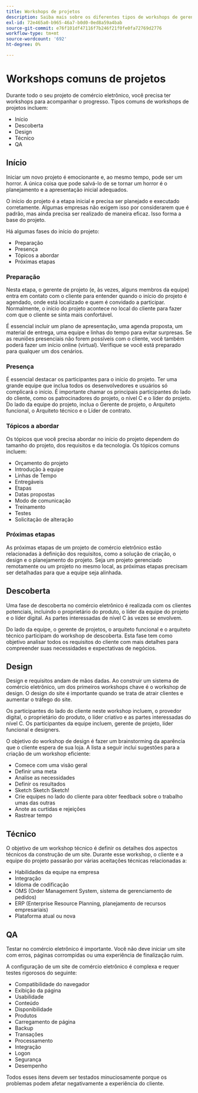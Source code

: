 ```yaml
---
title: Workshops de projetos
description: Saiba mais sobre os diferentes tipos de workshops de gerenciamento comuns para projetos de comércio eletrônico.
exl-id: 72e465a0-b965-46a7-b0d0-0ed8a59a4bab
source-git-commit: e76f101df47116f7b246f21f0fe0fa72769d2776
workflow-type: tm+mt
source-wordcount: '692'
ht-degree: 0%

---
```


# Workshops comuns de projetos

Durante todo o seu projeto de comércio eletrônico, você precisa ter workshops para acompanhar o progresso. Tipos comuns de workshops de projetos incluem:

- Início
- Descoberta
- Design
- Técnico
- QA

## Início

Iniciar um novo projeto é emocionante e, ao mesmo tempo, pode ser um horror. A única coisa que pode salvá-lo de se tornar um horror é o planejamento e a apresentação inicial adequados.

O início do projeto é a etapa inicial e precisa ser planejado e executado corretamente. Algumas empresas não exigem isso por considerarem que é padrão, mas ainda precisa ser realizado de maneira eficaz. Isso forma a base do projeto.

Há algumas fases do início do projeto:

- Preparação
- Presença
- Tópicos a abordar
- Próximas etapas

### Preparação

Nesta etapa, o gerente de projeto (e, às vezes, alguns membros da equipe) entra em contato com o cliente para entender quando o início do projeto é agendado, onde está localizado e quem é convidado a participar. Normalmente, o início do projeto acontece no local do cliente para fazer com que o cliente se sinta mais confortável.

É essencial incluir um plano de apresentação, uma agenda proposta, um material de entrega, uma equipe e linhas do tempo para evitar surpresas. Se as reuniões presenciais não forem possíveis com o cliente, você também poderá fazer um início online (virtual). Verifique se você está preparado para qualquer um dos cenários.

### Presença

É essencial destacar os participantes para o início do projeto. Ter uma grande equipe que inclua todos os desenvolvedores e usuários só complicará o início. É importante chamar os principais participantes do lado do cliente, como os patrocinadores do projeto, o nível C e o líder do projeto. Do lado da equipe do projeto, inclua o Gerente de projeto, o Arquiteto funcional, o Arquiteto técnico e o Líder de contrato.

### Tópicos a abordar

Os tópicos que você precisa abordar no início do projeto dependem do tamanho do projeto, dos requisitos e da tecnologia. Os tópicos comuns incluem:

- Orçamento do projeto
- Introdução à equipe
- Linhas de Tempo
- Entregáveis
- Etapas
- Datas propostas
- Modo de comunicação
- Treinamento
- Testes
- Solicitação de alteração

### Próximas etapas

As próximas etapas de um projeto de comércio eletrônico estão relacionadas à definição dos requisitos, como a solução de criação, o design e o planejamento do projeto. Seja um projeto gerenciado remotamente ou um projeto no mesmo local, as próximas etapas precisam ser detalhadas para que a equipe seja alinhada.

## Descoberta

Uma fase de descoberta no comércio eletrônico é realizada com os clientes potenciais, incluindo o proprietário do produto, o líder da equipe do projeto e o líder digital. As partes interessadas de nível C às vezes se envolvem.

Do lado da equipe, o gerente de projetos, o arquiteto funcional e o arquiteto técnico participam do workshop de descoberta. Esta fase tem como objetivo analisar todos os requisitos do cliente com mais detalhes para compreender suas necessidades e expectativas de negócios.

## Design

Design e requisitos andam de mãos dadas. Ao construir um sistema de comércio eletrônico, um dos primeiros workshops chave é o workshop de design. O design do site é importante quando se trata de atrair clientes e aumentar o tráfego do site.

Os participantes do lado do cliente neste workshop incluem, o provedor digital, o proprietário do produto, o líder criativo e as partes interessadas do nível C. Os participantes da equipe incluem, gerente de projeto, líder funcional e designers.

O objetivo do workshop de design é fazer um brainstorming da aparência que o cliente espera de sua loja. A lista a seguir inclui sugestões para a criação de um workshop eficiente:

- Comece com uma visão geral
- Definir uma meta
- Analise as necessidades
- Definir os resultados
- Sketch Sketch Sketch!
- Crie equipes no lado do cliente para obter feedback sobre o trabalho umas das outras
- Anote as curtidas e rejeições
- Rastrear tempo

## Técnico

O objetivo de um workshop técnico é definir os detalhes dos aspectos técnicos da construção de um site. Durante esse workshop, o cliente e a equipe do projeto passarão por várias aceitações técnicas relacionadas a:

- Habilidades da equipe na empresa
- Integração
- Idioma de codificação
- OMS (Order Management System, sistema de gerenciamento de pedidos)
- ERP (Enterprise Resource Planning, planejamento de recursos empresariais)
- Plataforma atual ou nova

## QA

Testar no comércio eletrônico é importante. Você não deve iniciar um site com erros, páginas corrompidas ou uma experiência de finalização ruim.

A configuração de um site de comércio eletrônico é complexa e requer testes rigorosos do seguinte:

- Compatibilidade do navegador
- Exibição da página
- Usabilidade
- Conteúdo
- Disponibilidade
- Produtos
- Carregamento de página
- Backup
- Transações
- Processamento
- Integração
- Logon
- Segurança
- Desempenho

Todos esses itens devem ser testados minuciosamente porque os problemas podem afetar negativamente a experiência do cliente.
